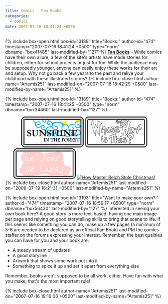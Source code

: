 ```yaml
---
title: Comics - Fan Books
categories:
  - comics
date: 2007-07-16 18:41:24 +0500
---
```

{% include box-open.html box-id="3188" title="Books:" author-id="474" timestamp="2007-07-16 18:41:24 +0500" type="norm" dbname="box41485" last-modified-by="127" %}
<b><u>Fan Books</u></b> - While comics have their own allure, a few of the site's artists have made stories for children, either for school projects or just for fun.  While the audience may be supposedly younger, anyone can easily enjoy these works for their art and setup.  Why not go back a few years to the past and relive your childhood with these illustrated stories?
{% include box-close.html author-name="Artemis251" last-modified-on="2007-07-16 18:42:29 +0500" last-modified-by-name="Artemis251" %}

{% include box-open.html box-id="3189" title="Books:" author-id="474" timestamp="2007-07-16 18:41:25 +0500" type="norm" dbname="box34460" last-modified-by="127" %}
<center>
<a href="sunshine/index.php"><img src="sunshine/sunshinebutton.gif" alt="Sunshine in the Forest" border="0" /></a>
<a href="whohat/index.php"><img src="whohat/whohatbutton.gif" alt="Whose Hat is This?" border="0" /></a>
<a href="jourlucas/index.php"><img src="jourlucas/jourlucasbutton.gif" alt="Le Jour de Lucas" border="0" /></a>
<a href="http://starmen.net/holiday08/entries/belch/index.html"><img src="http://starmen.net/comics/books/belchmasbutton.gif" alt="How Master Belch Stole Christmas!" border="0" /></a>
</center>
{% include box-close.html author-name="Artemis251" last-modified-on="2009-07-19 16:21:31 +0500" last-modified-by-name="Artemis251" %}

{% include box-open.html box-id="3193" title="Want to make your own?:" author-id="474" timestamp="2007-07-16 18:56:17 +0500" type="norm" dbname="box56430" last-modified-by="127" %}
Interested in seeing your own book here?  A good story is more text-based, having one main image per page and relying on good storytelling skills to bring that scene to life.  If this seems like something you can do, make up a few pages (a minimum of 5-6 are needed to be declared as an official Fan Book) and PM the comics staffer on the forums expressing your interest.  Remember, the best qualities you can have for you and your book are:

<ul><li>A steady stream of updates</li>
<li>A good storyline</li>
<li>Artwork that shows some work put into it</li>
<li>Something to spice it up and set it apart from everything else</li></ul>

Remember, books aren't supposed to be all work, either.  Have fun with what you make; that's the most important rule!

{% include box-close.html author-name="Artemis251" last-modified-on="2007-07-16 19:16:06 +0500" last-modified-by-name="Artemis251" %}
